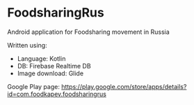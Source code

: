 # FoodsharingRus
Android application for Foodsharing movement in Russia

Written using:
- Language: Kotlin
- DB: Firebase Realtime DB
- Image download: Glide

Google Play page: https://play.google.com/store/apps/details?id=com.foodkapev.foodsharingrus
